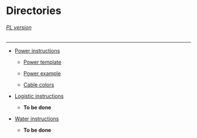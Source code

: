 # Directories
###### [PL version](./pl.md)
---
* [Power instructions](./power)
    * [Power template](./power/power-template.md)

    * [Power example](./power/power-example.md)

    * [Cable colors](./power/readme.md)

* [Logistic instructions](./logistics)

    * **To be done**

* [Water instructions](./water)

    * **To be done**
